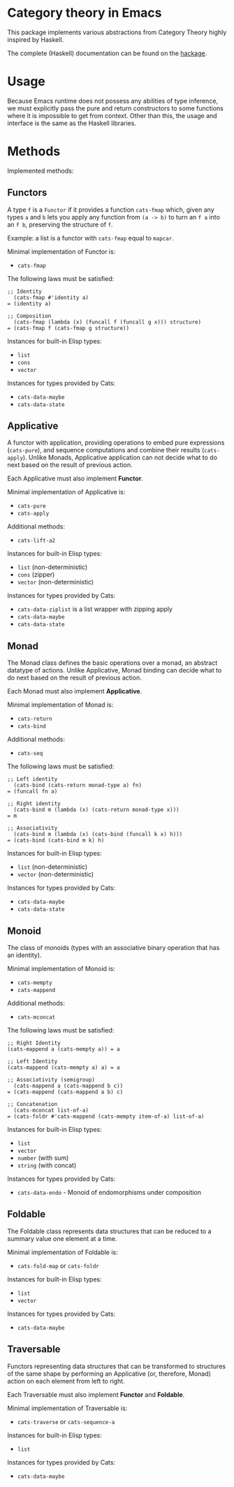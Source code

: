 # Category theory in Emacs

This package implements various abstractions from Category Theory
highly inspired by Haskell.

The complete (Haskell) documentation can be found on the
[hackage](https://hackage.haskell.org/package/base-4.18.0.0).

# Usage

Because Emacs runtime does not possess any abilities of type
inference, we must explicitly pass the pure and return constructors to
some functions where it is impossible to get from context.  Other than
this, the usage and interface is the same as the Haskell libraries.

# Methods

Implemented methods:

## Functors

A type `f` is a `Functor` if it provides a function `cats-fmap` which,
given any types `a` and `b` lets you apply any function from `(a ->
b)` to turn an `f a` into an `f b`, preserving the structure of
`f`.

Example: a list is a functor with `cats-fmap` equal to `mapcar`.

Minimal implementation of Functor is:

- `cats-fmap`

The following laws must be satisfied:

``` emacs-lisp
;; Identity
  (cats-fmap #'identity a)
= (identity a)

;; Composition
  (cats-fmap (lambda (x) (funcall f (funcall g x))) structure)
= (cats-fmap f (cats-fmap g structure))
```

Instances for built-in Elisp types:

- `list`
- `cons`
- `vector`

Instances for types provided by Cats:

- `cats-data-maybe`
- `cats-data-state`

## Applicative

A functor with application, providing operations to embed pure
expressions (`cats-pure`), and sequence computations and combine their
results (`cats-apply`).  Unlike Monads, Applicative application can
not decide what to do next based on the result of previous action.

Each Applicative must also implement **Functor**.

Minimal implementation of Applicative is:

- `cats-pure`
- `cats-apply`

Additional methods:

- `cats-lift-a2`

Instances for built-in Elisp types:

- `list` (non-deterministic)
- `cons` (zipper)
- `vector` (non-deterministic)

Instances for types provided by Cats:

- `cats-data-ziplist` is a list wrapper with zipping apply
- `cats-data-maybe`
- `cats-data-state`

## Monad

The Monad class defines the basic operations over a monad, an abstract
datatype of actions.  Unlike Applicative, Monad binding can decide
what to do next based on the result of previous action.

Each Monad must also implement **Applicative**.

Minimal implementation of Monad is:

- `cats-return`
- `cats-bind`

Additional methods:

- `cats-seq`

The following laws must be satisfied:

``` emacs-lisp
;; Left identity
  (cats-bind (cats-return monad-type a) fn)
= (funcall fn a)

;; Right identity
  (cats-bind m (lambda (x) (cats-return monad-type x)))
= m

;; Associativity
  (cats-bind m (lambda (x) (cats-bind (funcall k x) h)))
= (cats-bind (cats-bind m k) h)
```

Instances for built-in Elisp types:

- `list` (non-deterministic)
- `vector` (non-deterministic)

Instances for types provided by Cats:

- `cats-data-maybe`
- `cats-data-state`

## Monoid

The class of monoids (types with an associative binary operation that
has an identity).

Minimal implementation of Monoid is:

- `cats-mempty`
- `cats-mappend`

Additional methods:

- `cats-mconcat`

The following laws must be satisfied:

``` emacs-lisp
;; Right Identity
(cats-mappend a (cats-mempty a)) = a

;; Left Identity
(cats-mappend (cats-mempty a) a) = a

;; Associativity (semigroup)
  (cats-mappend a (cats-mappend b c))
= (cats-mappend (cats-mappend a b) c)

;; Concatenation
  (cats-mconcat list-of-a)
= (cats-foldr #'cats-mappend (cats-mempty item-of-a) list-of-a)
```

Instances for built-in Elisp types:

- `list`
- `vector`
- `number` (with sum)
- `string` (with concat)

Instances for types provided by Cats:

- `cats-data-endo` - Monoid of endomorphisms under composition

## Foldable

The Foldable class represents data structures that can be reduced to a
summary value one element at a time.

Minimal implementation of Foldable is:

- `cats-fold-map` or `cats-foldr`

Instances for built-in Elisp types:

- `list`
- `vector`

Instances for types provided by Cats:

- `cats-data-maybe`

## Traversable

Functors representing data structures that can be transformed to
structures of the same shape by performing an Applicative (or,
therefore, Monad) action on each element from left to right.

Each Traversable must also implement **Functor** and **Foldable**.

Minimal implementation of Traversable is:

- `cats-traverse` or `cats-sequence-a`

Instances for built-in Elisp types:

- `list`

Instances for types provided by Cats:

- `cats-data-maybe`
